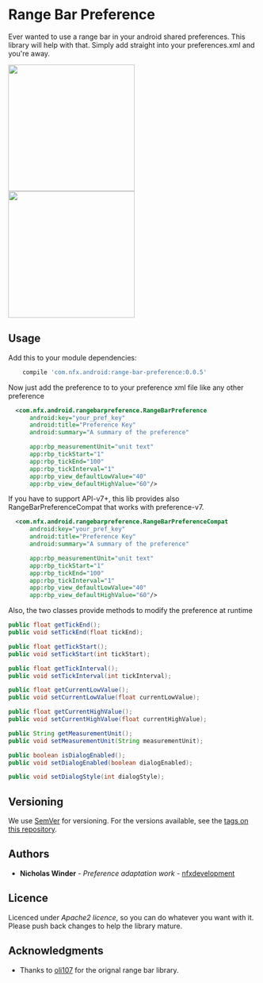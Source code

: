 # Range Bar Preference

Ever wanted to use a range bar in your android shared preferences. This library will help with that.  Simply add straight into your preferences.xml and you're away.

<img src="https://cloud.githubusercontent.com/assets/16980993/23489688/3235ab46-ff37-11e6-82d1-3e3febb96bd6.png" width="255">
<img src="https://cloud.githubusercontent.com/assets/16980993/23489687/3233bfe8-ff37-11e6-8917-0337462bf64c.png" width="255">

## Usage

Add this to your module dependencies:
```groovy
    compile 'com.nfx.android:range-bar-preference:0.0.5'
````

Now just add the preference to to your preference xml file like any other preference
```xml
  <com.nfx.android.rangebarpreference.RangeBarPreference
      android:key="your_pref_key"
      android:title="Preference Key"
      android:summary="A summary of the preference"

      app:rbp_measurementUnit="unit text"
      app:rbp_tickStart="1"
      app:rbp_tickEnd="100"
      app:rbp_tickInterval="1"
      app:rbp_view_defaultLowValue="40"
      app:rbp_view_defaultHighValue="60"/>
````

If you have to support API-v7+, this lib provides also RangeBarPreferenceCompat that works with preference-v7.
```xml
  <com.nfx.android.rangebarpreference.RangeBarPreferenceCompat
      android:key="your_pref_key"
      android:title="Preference Key"
      android:summary="A summary of the preference"

      app:rbp_measurementUnit="unit text"
      app:rbp_tickStart="1"
      app:rbp_tickEnd="100"
      app:rbp_tickInterval="1"
      app:rbp_view_defaultLowValue="40"
      app:rbp_view_defaultHighValue="60"/>
````

Also, the two classes provide methods to modify the preference at runtime
```java
public float getTickEnd();
public void setTickEnd(float tickEnd);

public float getTickStart();
public void setTickStart(int tickStart);

public float getTickInterval();
public void setTickInterval(int tickInterval);

public float getCurrentLowValue();
public void setCurrentLowValue(float currentLowValue);

public float getCurrentHighValue();
public void setCurrentHighValue(float currentHighValue);

public String getMeasurementUnit();
public void setMeasurementUnit(String measurementUnit);

public boolean isDialogEnabled();
public void setDialogEnabled(boolean dialogEnabled);

public void setDialogStyle(int dialogStyle);
````

## Versioning

We use [SemVer](http://semver.org/) for versioning. For the versions available, see the [tags on this repository](https://github.com/your/project/tags).

## Authors

* **Nicholas Winder** - *Preference adaptation work* - [nfxdevelopment](https://github.com/nfxdevelopment)

## Licence
Licenced under *Apache2 licence*, so you can do whatever you want with it.
Please push back changes to help the library mature.

## Acknowledgments

* Thanks to [oli107](https://github.com/oli107) for the orignal range bar library.
